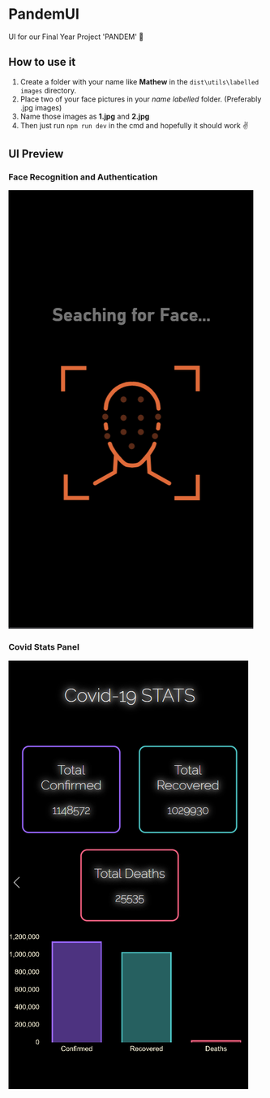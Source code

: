 # PandemUI
UI for our Final Year Project 'PANDEM' :art:

## How to use it
1. Create a folder with your name like **Mathew** in the `dist\utils\labelled images` directory.
1. Place two of your face pictures in your *name labelled* folder. (Preferably .jpg images)
1. Name those images as **1.jpg** and **2.jpg**
1. Then just run `npm run dev` in the cmd and hopefully it should work :v:


## UI Preview
### Face Recognition and Authentication
![Image of Face Authentication](demo_pictures/scanning.png)
### Covid Stats Panel
![Image of Covid Panel](demo_pictures/covid.png)
